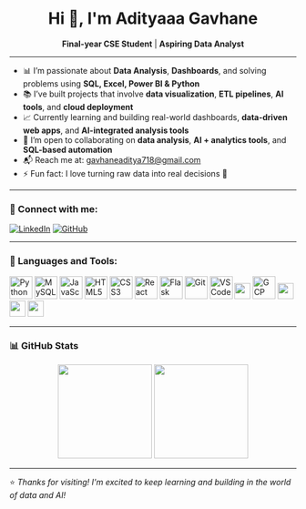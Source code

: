 <h1 align="center">Hi 👋, I'm Adityaaa Gavhane</h1>

<p align="center">
<strong>Final-year CSE Student</strong> | <strong>Aspiring Data Analyst</strong>  
</p>

---

- 📊 I’m passionate about **Data Analysis**, **Dashboards**, and solving problems using **SQL, Excel, Power BI & Python**  
- 📚 I’ve built projects that involve **data visualization**, **ETL pipelines**, **AI tools**, and **cloud deployment**  
- 📈 Currently learning and building real-world dashboards, **data-driven web apps**, and **AI-integrated analysis tools**  
- 🤝 I’m open to collaborating on **data analysis**, **AI + analytics tools**, and **SQL-based automation**  
- 📬 Reach me at: gavhaneaditya718@gmail.com 
- ⚡ Fun fact: I love turning raw data into real decisions 🚀

---

### 🔗 Connect with me:

[![LinkedIn](https://img.shields.io/badge/LinkedIn-blue?style=for-the-badge&logo=linkedin&logoColor=white)](https://www.linkedin.com/in/aditya-gavhane-39124825a/)
[![GitHub](https://img.shields.io/badge/GitHub-181717?style=for-the-badge&logo=github&logoColor=white)](https://github.com/adigavhane1013)

---

### 🧰 Languages and Tools:

<p align="left">
  <img src="https://cdn.jsdelivr.net/gh/devicons/devicon/icons/python/python-original.svg" height="40" alt="Python"/>
  <img src="https://cdn.jsdelivr.net/gh/devicons/devicon/icons/mysql/mysql-original.svg" height="40" alt="MySQL"/>
  <img src="https://cdn.jsdelivr.net/gh/devicons/devicon/icons/javascript/javascript-original.svg" height="40" alt="JavaScript"/>
  <img src="https://cdn.jsdelivr.net/gh/devicons/devicon/icons/html5/html5-original.svg" height="40" alt="HTML5"/>
  <img src="https://cdn.jsdelivr.net/gh/devicons/devicon/icons/css3/css3-original.svg" height="40" alt="CSS3"/>
  <img src="https://cdn.jsdelivr.net/gh/devicons/devicon/icons/react/react-original.svg" height="40" alt="React"/>
  <img src="https://cdn.jsdelivr.net/gh/devicons/devicon/icons/flask/flask-original.svg" height="40" alt="Flask"/>
  <img src="https://cdn.jsdelivr.net/gh/devicons/devicon/icons/git/git-original.svg" height="40" alt="Git"/>
  <img src="https://cdn.jsdelivr.net/gh/devicons/devicon/icons/vscode/vscode-original.svg" height="40" alt="VS Code"/>
  <img src="https://img.shields.io/badge/AWS-232F3E?style=flat&logo=amazonaws&logoColor=white" height="28" />
  <img src="https://cdn.jsdelivr.net/gh/devicons/devicon/icons/googlecloud/googlecloud-original.svg" height="40" alt="GCP"/>
  <img src="https://img.shields.io/badge/Excel-217346?style=flat&logo=microsoft-excel&logoColor=white" height="28" />
  <img src="https://img.shields.io/badge/Power%20BI-F2C811?style=flat&logo=powerbi&logoColor=black" height="28" />
  <img src="https://img.shields.io/badge/Tableau-E97627?style=flat&logo=tableau&logoColor=white" height="28" />
</p>

---

### 📊 GitHub Stats

<p align="center">
  <img src="https://github-readme-stats.vercel.app/api?username=adigavhane1013&show_icons=true&theme=tokyonight" height="165" />
  <img src="https://github-readme-streak-stats.herokuapp.com?user=adigavhane1013&theme=tokyonight&hide_border=false" height="165"/>
</p>

---

⭐ *Thanks for visiting! I'm excited to keep learning and building in the world of data and AI!*

